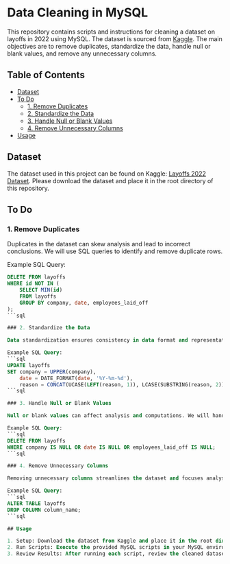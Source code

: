 # Data Cleaning in MySQL

This repository contains scripts and instructions for cleaning a dataset on layoffs in 2022 using MySQL. The dataset is sourced from [Kaggle](https://www.kaggle.com/datasets/swaptr/layoffs-2022). The main objectives are to remove duplicates, standardize the data, handle null or blank values, and remove any unnecessary columns.

## Table of Contents

- [Dataset](#dataset)
- [To Do](#to-do)
  - [1. Remove Duplicates](#1-remove-duplicates)
  - [2. Standardize the Data](#2-standardize-the-data)
  - [3. Handle Null or Blank Values](#3-handle-null-or-blank-values)
  - [4. Remove Unnecessary Columns](#4-remove-unnecessary-columns)
- [Usage](#usage)

## Dataset

The dataset used in this project can be found on Kaggle: [Layoffs 2022 Dataset](https://www.kaggle.com/datasets/swaptr/layoffs-2022). Please download the dataset and place it in the root directory of this repository.

## To Do

### 1. Remove Duplicates

Duplicates in the dataset can skew analysis and lead to incorrect conclusions. We will use SQL queries to identify and remove duplicate rows.

Example SQL Query:
```sql
DELETE FROM layoffs
WHERE id NOT IN (
    SELECT MIN(id)
    FROM layoffs
    GROUP BY company, date, employees_laid_off
);
```sql

### 2. Standardize the Data

Data standardization ensures consistency in data format and representation across all fields. This step involves converting data into a uniform format where necessary.

Example SQL Query:
```sql
UPDATE layoffs
SET company = UPPER(company),
    date = DATE_FORMAT(date, '%Y-%m-%d'),
    reason = CONCAT(UCASE(LEFT(reason, 1)), LCASE(SUBSTRING(reason, 2)));
```sql

### 3. Handle Null or Blank Values

Null or blank values can affect analysis and computations. We will handle these values appropriately, either by replacing them with meaningful defaults or by removing the corresponding rows.

Example SQL Query:
```sql
DELETE FROM layoffs
WHERE company IS NULL OR date IS NULL OR employees_laid_off IS NULL;
```sql

### 4. Remove Unnecessary Columns

Removing unnecessary columns streamlines the dataset and focuses analysis on relevant attributes.

Example SQL Query:
```sql
ALTER TABLE layoffs
DROP COLUMN column_name;
```sql

## Usage

1. Setup: Download the dataset from Kaggle and place it in the root directory of this repository.
2. Run Scripts: Execute the provided MySQL scripts in your MySQL environment, following the order specified in the scripts/ directory.
3. Review Results: After running each script, review the cleaned dataset to ensure accuracy and completeness.
